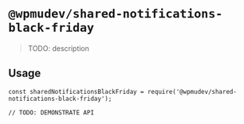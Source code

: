 # `@wpmudev/shared-notifications-black-friday`

> TODO: description

## Usage

```
const sharedNotificationsBlackFriday = require('@wpmudev/shared-notifications-black-friday');

// TODO: DEMONSTRATE API
```
